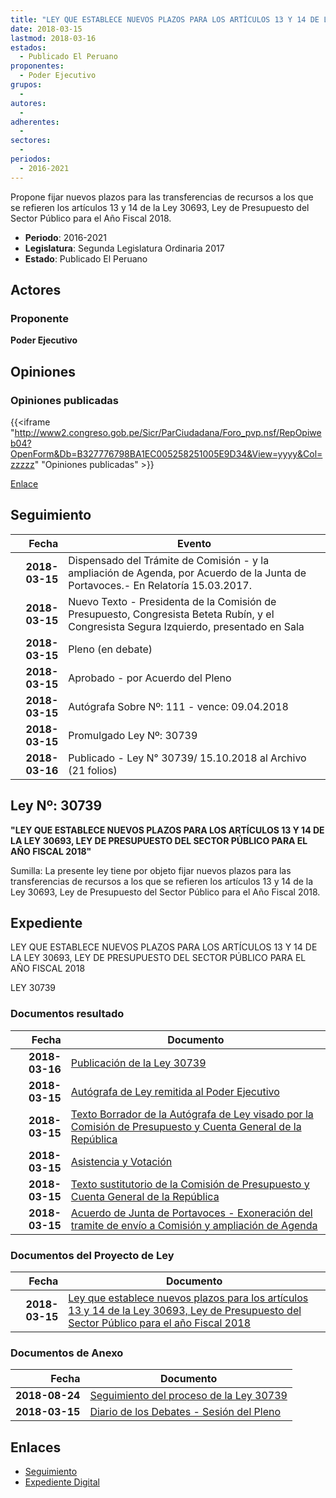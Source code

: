```yaml
---
title: "LEY QUE ESTABLECE NUEVOS PLAZOS PARA LOS ARTÍCULOS 13 Y 14 DE LA LEY 30693, LEY DE PRESUPUESTO DEL SECTOR PÚBLICO PARA EL AÑO FISCAL 2018"
date: 2018-03-15
lastmod: 2018-03-16
estados: 
  - Publicado El Peruano
proponentes: 
  - Poder Ejecutivo
grupos: 
  - 
autores: 
  - 
adherentes: 
  - 
sectores: 
  - 
periodos: 
  - 2016-2021
---
```


Propone fijar nuevos plazos para las transferencias de recursos a los que se refieren los artículos 13 y 14 de la Ley 30693, Ley de Presupuesto del Sector Público para el Año Fiscal 2018.

- **Periodo**: 2016-2021
- **Legislatura**: Segunda Legislatura Ordinaria 2017
- **Estado**: Publicado El Peruano

## Actores

### Proponente

**Poder Ejecutivo**


## Opiniones

### Opiniones publicadas

{{<iframe "http://www2.congreso.gob.pe/Sicr/ParCiudadana/Foro_pvp.nsf/RepOpiweb04?OpenForm&Db=B327776798BA1EC005258251005E9D34&View=yyyy&Col=zzzzz" "Opiniones publicadas" >}}

[Enlace](http://www2.congreso.gob.pe/Sicr/ParCiudadana/Foro_pvp.nsf/RepOpiweb04?OpenForm&Db=B327776798BA1EC005258251005E9D34&View=yyyy&Col=zzzzz)

## Seguimiento

| Fecha | Evento |
|------:|--------|
| **2018-03-15** | Dispensado del Trámite de Comisión - y la ampliación de Agenda, por Acuerdo de la Junta de Portavoces.- En Relatoría 15.03.2017.|
| **2018-03-15** | Nuevo Texto - Presidenta de la Comisión de Presupuesto, Congresista Beteta Rubín, y el Congresista Segura Izquierdo, presentado en Sala|
| **2018-03-15** | Pleno (en debate)|
| **2018-03-15** | Aprobado - por Acuerdo del Pleno|
| **2018-03-15** | Autógrafa Sobre Nº: 111 - vence: 09.04.2018|
| **2018-03-15** | Promulgado Ley Nº: 30739|
| **2018-03-16** | Publicado - Ley N° 30739/ 15.10.2018 al Archivo (21 folios)|

## Ley Nº: 30739

**"LEY QUE ESTABLECE NUEVOS PLAZOS PARA LOS ARTÍCULOS 13 Y 14 DE LA LEY 30693, LEY DE PRESUPUESTO DEL SECTOR PÚBLICO PARA EL AÑO FISCAL 2018"**

Sumilla: La presente ley tiene por objeto fijar nuevos plazos para las transferencias de recursos a los que se refieren los artículos 13 y 14 de la Ley 30693, Ley de Presupuesto del Sector Público para el Año Fiscal 2018.


## Expediente

LEY QUE ESTABLECE NUEVOS PLAZOS PARA LOS ARTÍCULOS 13 Y 14 DE LA LEY 30693, LEY DE PRESUPUESTO DEL SECTOR PÚBLICO PARA EL AÑO FISCAL 2018

LEY 30739


### Documentos resultado

| Fecha | Documento |
|------:|--------|
| **2018-03-16** | [Publicación de la Ley 30739](http://www.leyes.congreso.gob.pe/Documentos/2016_2021/ADLP/Normas_Legales/30739-LEY.pdf) |
| **2018-03-15** | [Autógrafa de Ley remitida al Poder Ejecutivo](http://www.leyes.congreso.gob.pe/Documentos/2016_2021/ADLP/Texto_Aprobado/AU0255720180315.pdf) |
| **2018-03-15** | [Texto Borrador de la Autógrafa de Ley visado por la Comisión de Presupuesto y Cuenta General de la República](http://www.leyes.congreso.gob.pe/Documentos/2016_2021/Texto_Borrador_de_Autografa/BAU0255720180315.pdf) |
| **2018-03-15** | [Asistencia y Votación](http://www.leyes.congreso.gob.pe/Documentos/2016_2021/Asistencia_y_Votacion/Proyectos_de_Ley/AV02557_20180315.pdf) |
| **2018-03-15** | [Texto sustitutorio de la Comisión de Presupuesto y Cuenta General de la República](http://www.leyes.congreso.gob.pe/Documentos/2016_2021/Texto_Sustitutorio/Proyectos_de_Ley/TS02557_20180315.pdf) |
| **2018-03-15** | [Acuerdo de Junta de Portavoces - Exoneración del tramite de envío a Comisión y ampliación de Agenda](http://www.leyes.congreso.gob.pe/Documentos/2016_2021/Acuerdos/Junta_Portavoces/AJP0255720180315.pdf) |

### Documentos del Proyecto de Ley

| Fecha | Documento |
|------:|--------|
| **2018-03-15** | [Ley que establece nuevos plazos para los artículos 13 y 14 de la Ley 30693, Ley de Presupuesto del Sector Público para el año Fiscal 2018](http://www.leyes.congreso.gob.pe/Documentos/2016_2021/Proyectos_de_Ley_y_de_Resoluciones_Legislativas/PL02557_20180315.pdf) |

### Documentos de Anexo

| Fecha | Documento |
|------:|--------|
| **2018-08-24** | [Seguimiento del proceso de la Ley 30739](http://www.leyes.congreso.gob.pe/Documentos/2016_2021/Seguimiento_de_Proyectos_de_Ley/02557PL_20180824.pdf) |
| **2018-03-15** | [Diario de los Debates - Sesión del Pleno](http://www.leyes.congreso.gob.pe/Documentos/2016_2021/ADLP/Diario_Debates/30739-TDD.pdf) |

## Enlaces 

- [Seguimiento](http://www2.congreso.gob.pe/Sicr/TraDocEstProc/CLProLey2016.nsf/f7fff46988ca05b1052578e100829cc7/0fedbc541ef72931052582510067e1a0?OpenDocument)
- [Expediente Digital](http://www2.congreso.gob.pe/Sicr/TraDocEstProc/CLProLey2016.nsf/f7fff46988ca05b1052578e100829cc7/0fedbc541ef72931052582510067e1a0?OpenDocument&Click=05257FB7005EB655.eb71d0cf91d8294e05256cdf006b5706/$Body/0.1C6C)
